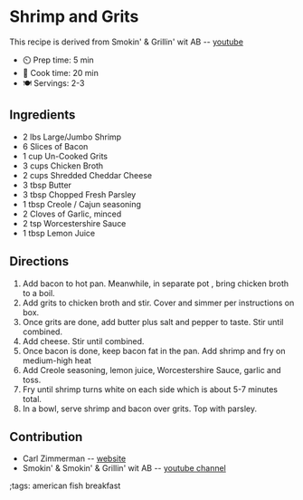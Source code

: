 # Shrimp and Grits

This recipe is derived from Smokin' & Grillin' wit AB -- [youtube](https://youtu.be/cjlDBPlTqS0)

- ⏲️ Prep time: 5 min
- 🍳 Cook time: 20 min
- 🍽️ Servings: 2-3

## Ingredients

- 2 lbs Large/Jumbo Shrimp
- 6 Slices of Bacon
- 1 cup Un-Cooked Grits
- 3 cups Chicken Broth
- 2 cups Shredded Cheddar Cheese
- 3 tbsp Butter
- 3 tbsp Chopped Fresh Parsley
- 1 tbsp Creole / Cajun seasoning
- 2 Cloves of Garlic, minced
- 2 tsp Worcestershire Sauce
- 1 tbsp Lemon Juice

## Directions

1. Add bacon to hot pan. Meanwhile, in separate pot , bring chicken broth to a boil.
2. Add grits to chicken broth and stir. Cover and simmer per instructions on box.
3. Once grits are done, add butter plus salt and pepper to taste. Stir until combined.
4. Add cheese. Stir until combined.
5. Once bacon is done, keep bacon fat in the pan. Add shrimp and fry on medium-high heat
6. Add Creole seasoning, lemon juice, Worcestershire Sauce, garlic and toss.
7. Fry until shrimp turns white on each side which is about 5-7 minutes total.
8. In a bowl, serve shrimp and bacon over grits. Top with parsley.

## Contribution

- Carl Zimmerman -- [website](https://codingwithcarl.com)
- Smokin' & Smokin' & Grillin' wit AB -- [youtube channel](https://www.youtube.com/channel/UC6tJ9C5SBvK6b-0cejoc4vg)

;tags: american fish breakfast
